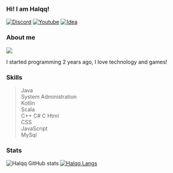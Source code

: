### Hi! I am Halqq! 

[![Discord](https://img.shields.io/badge/Discord-7289DA?style=for-the-badge&logo=discord&logoColor=white
)](https://discord.com/users/902361860471390248)
[![Youtube](https://img.shields.io/badge/YouTube-FF0000?style=for-the-badge&logo=youtube&logoColor=white)](https://www.youtube.com/channel/UCCuUwk8v1CY-Ky50govD2Xw)
[![Idea](https://img.shields.io/badge/IntelliJ_IDEA-000000.svg?style=for-the-badge&logo=intellij-idea&logoColor=white)]()

### About me
![](https://komarev.com/ghpvc/?username=Halqq&color=green)

I started programming 2 years ago, I love technology and games!

### Skills

> Java  
> System Administration  
> Kotlin  
> Scala  
> C++
> C#
> C
> Html  
> CSS  
> JavaScript  
> MySql  

### Stats

![Halqq GitHub stats](https://github-readme-stats.vercel.app/api?username=Halqq&show_icons=true&theme=tokyonight)
[![Halqq Langs](https://github-readme-stats.vercel.app/api/top-langs/?username=Halqq&layout=compact&theme=tokyonight)](https://github.com/anuraghazra/github-readme-stats)


